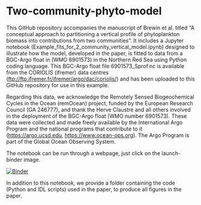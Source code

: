 # Two-community-phyto-model

This GitHub repository accompanies the manuscript of Brewin et al. titled “A conceptual approach to partitioning a vertical profile of phytoplankton biomass into contributions from two communities”. It includes a Jupyter notebook (Example_fits_for_2_community_vertical_model.ipynb) designed to illustrate how the model, developed in the paper, is fitted to data from a BGC-Argo float in (WMO 6901573) in the Northern Red Sea using Python coding language. This BGC-Argo float file 6901573\_Sprof.nc is available from the CORIOLIS (ifremer) data centres (ftp://ftp.ifremer.fr/ifremer/argo/dac/coriolis/) and has been uploaded to this GitHub repository for use in this example.

Regarding this data, we acknowledge the Remotely Sensed Biogeochemical Cycles in the Ocean (remOcean) project, funded by the European Research Council (GA 246777), and thank the Herve Claustre and all others involved in the deployment of the BGC-Argo float (WMO number 6901573). These data were collected and made freely available by the International Argo Program and the national programs that contribute to it (https://argo.ucsd.edu, https://www.ocean-ops.org). The Argo Program is part of the Global Ocean Observing System.

The notebook can be run through a webpage, just click on the launch-binder image.

[![Binder](https://mybinder.org/badge_logo.svg)](https://mybinder.org/v2/gh/rjbrewin/Two-community-phyto-model/HEAD)

In addition to this notebook, we provide a folder containing the code (Python and IDL scripts) used in the paper, to produce all figures in the paper.  
